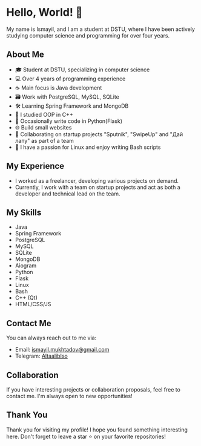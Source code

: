 # Hello, World! 👋

My name is Ismayil, and I am a student at DSTU, where I have been actively studying computer science and programming for over four years.

## About Me
- 🎓 Student at DSTU, specializing in computer science
- 💻 Over 4 years of programming experience
- ☕ Main focus is Java development
- 🗃️ Work with PostgreSQL, MySQL, SQLite
- 🛠️ Learning Spring Framework and MongoDB
- 🧠 I studied OOP in C++
- 🐍 Occasionally write code in Python(Flask)
- 🌐 Build small websites
- 💼 Collaborating on startup projects "Sputnik", "SwipeUp" and "Дай лапу" as part of a team
- 🐧 I have a passion for Linux and enjoy writing Bash scripts

## My Experience
- I worked as a freelancer, developing various projects on demand.
- Currently, I work with a team on startup projects and act as both a developer and technical lead on the team.

## My Skills
- Java
- Spring Framework
- PostgreSQL
- MySQL
- SQLite
- MongoDB
- Aiogram
- Python
- Flask
- Linux
- Bash
- C++ (Qt)
- HTML/CSS/JS

## Contact Me
You can always reach out to me via:
- Email: ismayil.mukhtadov@gmail.com
- Telegram: [AltaalibIso](https://t.me/AltaalibIso)

## Collaboration
If you have interesting projects or collaboration proposals, feel free to contact me. I'm always open to new opportunities!

## Thank You
Thank you for visiting my profile! I hope you found something interesting here. Don't forget to leave a star ⭐ on your favorite repositories!
